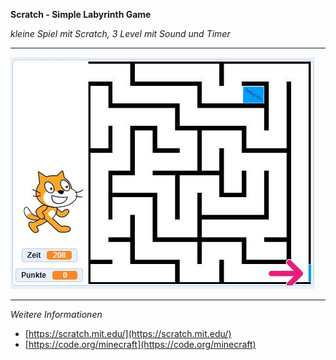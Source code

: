 
**Scratch - Simple Labyrinth Game**

_kleine Spiel mit Scratch, 3 Level mit Sound und Timer_

---

![Screenshot](https://github.com/dr-woitschek/learn/blob/main/Scratch/Spielfeld_Level1.jpg)

---

_Weitere Informationen_
- [https://scratch.mit.edu/](https://scratch.mit.edu/)
- [https://code.org/minecraft](https://code.org/minecraft)
